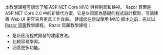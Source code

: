 本教學課程可讓您了解 ASP.NET Core MVC 與控制器和檢視。 Razor 頁面是 ASP.NET Core 2.0 中的新替代方案，它是以頁面為基礎的程式設計模型，可讓建置 Web UI 更容易且更具工作效率。 建議您在嘗試使用 MVC 版本之前，先試試 [Razor 頁面](xref:tutorials/razor-pages/razor-pages-start)教學課程。 Razor 頁面教學課程：

* 是新應用程式開發的建議方法。
* 比較容易學習。
* 涵蓋更多功能。
